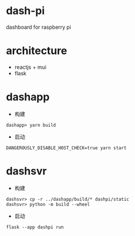 # dash-pi

dashboard for raspberry pi

# architecture

- reactjs + mui
- flask

# dashapp 

- 构建

```
dashapp> yarn build
```

- 启动
```
DANGEROUSLY_DISABLE_HOST_CHECK=true yarn start
```

# dashsvr

- 构建
```
dashsvr> cp -r ../dashapp/build/* dashpi/static
dashsvr> python -m build --wheel
```

- 启动

```
flask --app dashpi run
```
